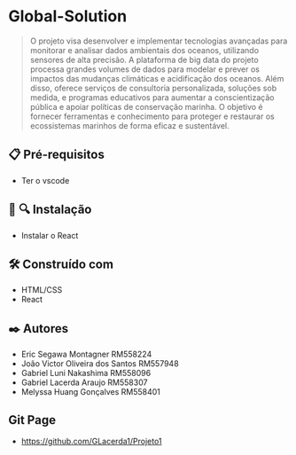 # **Global-Solution**

>O projeto visa desenvolver e implementar tecnologias avançadas para monitorar e analisar dados ambientais dos oceanos, utilizando sensores de alta precisão. A plataforma de big data do projeto processa grandes volumes de dados para modelar e prever os impactos das mudanças climáticas e acidificação dos oceanos.
>Além disso, oferece serviços de consultoria personalizada, soluções sob medida, e programas educativos para aumentar a conscientização pública e apoiar políticas de conservação marinha. O objetivo é fornecer ferramentas e conhecimento para proteger e restaurar os ecossistemas marinhos de forma eficaz e sustentável.

## 📋 Pré-requisitos
+ Ter o vscode


## 📡 🔍 Instalação
+ Instalar o React


## 🛠️ Construído com
+ HTML/CSS
+ React

## ✒️ Autores
+ Eric Segawa Montagner RM558224
+ João Victor Oliveira dos Santos RM557948
+ Gabriel Luni Nakashima RM558096
+ Gabriel Lacerda Araujo RM558307
+ Melyssa Huang Gonçalves RM558401

## Git Page
+ https://github.com/GLacerda1/Projeto1
